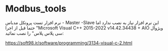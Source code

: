 # Modbus_tools

نرم افزار تست پروتکل مدباس - Master -Slave
این نرم افزار نیاز به نصب ندارد اما حتما قبل از اجرا "Microsoft Visual C++ 2015-2022 v14.42.34438 + AIO ویژوال سی پلاس پلاس" را نصب نمائید:

https://soft98.ir/software/programming/3134-visual-c-2.html
